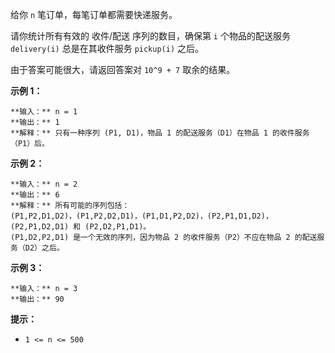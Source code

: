 给你 `n` 笔订单，每笔订单都需要快递服务。

请你统计所有有效的 收件/配送 序列的数目，确保第 `i` 个物品的配送服务 `delivery(i)` 总是在其收件服务 `pickup(i)` 之后。

由于答案可能很大，请返回答案对 `10^9 + 7` 取余的结果。



**示例 1：**

    
    
    **输入：** n = 1
    **输出：** 1
    **解释：** 只有一种序列 (P1, D1)，物品 1 的配送服务（D1）在物品 1 的收件服务（P1）后。
    

**示例 2：**

    
    
    **输入：** n = 2
    **输出：** 6
    **解释：** 所有可能的序列包括：
    (P1,P2,D1,D2)，(P1,P2,D2,D1)，(P1,D1,P2,D2)，(P2,P1,D1,D2)，(P2,P1,D2,D1) 和 (P2,D2,P1,D1)。
    (P1,D2,P2,D1) 是一个无效的序列，因为物品 2 的收件服务（P2）不应在物品 2 的配送服务（D2）之后。
    

**示例 3：**

    
    
    **输入：** n = 3
    **输出：** 90
    



**提示：**

  * `1 <= n <= 500`

